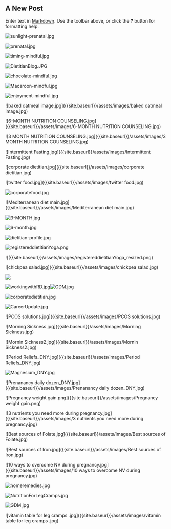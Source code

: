 ## A New Post

Enter text in [Markdown](http://daringfireball.net/projects/markdown/). Use the toolbar above, or click the **?** button for formatting help.

![sunlight-prenatal.jpg]({{site.baseurl}}/assets/images/sunlight-prenatal.jpg)

![prenatal.jpg]({{site.baseurl}}/assets/images/prenatal.jpg)

![timing-mindful.jpg]({{site.baseurl}}/assets/images/timing-mindful.jpg)

![DietitianBlog.JPG]({{site.baseurl}}/assets/images/DietitianBlog.JPG)

![chocolate-mindful.jpg]({{site.baseurl}}/assets/images/chocolate-mindful.jpg)

![Macaroon-mindful.jpg]({{site.baseurl}}/assets/images/Macaroon-mindful.jpg)

![enjoyment-mindful.jpg]({{site.baseurl}}/assets/images/enjoyment-mindful.jpg)

![baked oatmeal image.jpg]({{site.baseurl}}/assets/images/baked oatmeal image.jpg)

![6-MONTH NUTRITION COUNSELING.jpg]({{site.baseurl}}/assets/images/6-MONTH NUTRITION COUNSELING.jpg)

![3 MONTH NUTRITION COUNSELING.jpg]({{site.baseurl}}/assets/images/3 MONTH NUTRITION COUNSELING.jpg)

![Intermittent Fasting.jpg]({{site.baseurl}}/assets/images/Intermittent Fasting.jpg)

![corporate dietitian.jpg]({{site.baseurl}}/assets/images/corporate dietitian.jpg)

![twitter food.jpg]({{site.baseurl}}/assets/images/twitter food.jpg)

![corporatefood.jpg]({{site.baseurl}}/assets/images/corporatefood.jpg)

![Mediterranean diet main.jpg]({{site.baseurl}}/assets/images/Mediterranean diet main.jpg)

![3-MONTH.jpg]({{site.baseurl}}/assets/images/3-MONTH.jpg)

![6-month.jpg]({{site.baseurl}}/assets/images/6-month.jpg)

![dietitian-profile.jpg]({{site.baseurl}}/assets/images/dietitian-profile.jpg)

![registereddietitianYoga.png]({{site.baseurl}}/assets/images/registereddietitianYoga.png)

![({{site.baseurl}}/assets/images/registereddietitianYoga_resized.png)

![chickpea salad.jpg]({{site.baseurl}}/assets/images/chickpea salad.jpg)

![]({{site.baseurl}}/assets/images/chickpea%20salad%20prep.jpg)

![workingwithRD.jpg]({{site.baseurl}}/assets/images/workingwithRD.jpg)![GDM.jpg]({{site.baseurl}}/assets/images/GDM.jpg)


![corporatedietitian.jpg]({{site.baseurl}}/assets/images/corporatedietitian.jpg)

![CareerUpdate.jpg]({{site.baseurl}}/assets/images/CareerUpdate.jpg)

![PCOS solutions.jpg]({{site.baseurl}}/assets/images/PCOS solutions.jpg)

![Morning Sickness.jpg]({{site.baseurl}}/assets/images/Morning Sickness.jpg)

![Mornin Sickness2.jpg]({{site.baseurl}}/assets/images/Mornin Sickness2.jpg)

![Period Reliefs_DNY.jpg]({{site.baseurl}}/assets/images/Period Reliefs_DNY.jpg)

![Magnesium_DNY.jpg]({{site.baseurl}}/assets/images/Magnesium_DNY.jpg)

![Prenanancy daily dozen_DNY.jpg]({{site.baseurl}}/assets/images/Prenanancy daily dozen_DNY.jpg)

![Pregnancy weight gain.png]({{site.baseurl}}/assets/images/Pregnancy weight gain.png)

![3 nutrients you need more during pregnancy.jpg]({{site.baseurl}}/assets/images/3 nutrients you need more during pregnancy.jpg)

![Best sources of Folate.jpg]({{site.baseurl}}/assets/images/Best sources of Folate.jpg)

![Best sources of Iron.jpg]({{site.baseurl}}/assets/images/Best sources of Iron.jpg)

![10 ways to overcome NV during pregnancy.jpg]({{site.baseurl}}/assets/images/10 ways to overcome NV during pregnancy.jpg)

![homeremedies.jpg]({{site.baseurl}}/assets/images/nutriton%20mineral%20table%20for%20leg%20cramps.jpg)

![NutritionForLegCramps.jpg]({{site.baseurl}}/assets/images/NutritionForLegCramps.jpg)

![GDM.jpg]({{site.baseurl}}/assets/images/GDM.jpg)

![vitamin table for leg cramps .jpg]({{site.baseurl}}/assets/images/vitamin table for leg cramps .jpg)




